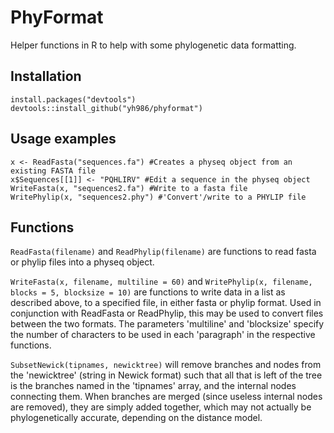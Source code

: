 # PhyFormat
Helper functions in R to help with some phylogenetic data formatting.

## Installation
```
install.packages("devtools")
devtools::install_github("yh986/phyformat")
```
## Usage examples

```
x <- ReadFasta("sequences.fa") #Creates a physeq object from an existing FASTA file
x$Sequences[[1]] <- "PQHLIRV" #Edit a sequence in the physeq object
WriteFasta(x, "sequences2.fa") #Write to a fasta file
WritePhylip(x, "sequences2.phy") #'Convert'/write to a PHYLIP file
```

## Functions

`ReadFasta(filename)` and `ReadPhylip(filename)` are functions to read fasta or phylip files into a physeq object.


`WriteFasta(x, filename, multiline = 60)` and `WritePhylip(x, filename, blocks = 5, blocksize = 10)` are functions to write data in a list as described above, to a specified file, in either fasta or phylip format. Used in conjunction with ReadFasta or ReadPhylip, this may be used to convert files between the two formats. The parameters 'multiline' and 'blocksize' specify the number of characters to be used in each 'paragraph' in the respective functions.


`SubsetNewick(tipnames, newicktree)` will remove branches and nodes from the 'newicktree' (string in Newick format) such that all that is left of the tree is the branches named in the 'tipnames' array, and the internal nodes connecting them. When branches are merged (since useless internal nodes are removed), they are simply added together, which may not actually be phylogenetically accurate, depending on the distance model.
